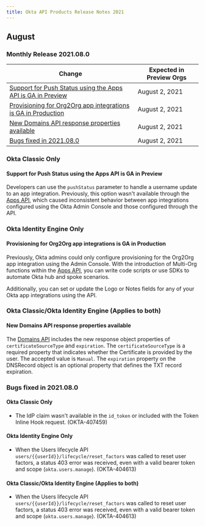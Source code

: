 ```yaml
---
title: Okta API Products Release Notes 2021
---
```

## August

### Monthly Release 2021.08.0

| Change                                                                   | Expected in Preview Orgs |
|--------------------------------------------------------------------------|--------------------------|
| [Support for Push Status using the Apps API is GA in Preview](#support-for-push-status-using-the-apps-api-is-ga-in-preview) | August 2, 2021 |
| [Provisioning for Org2Org app integrations is GA in Production](#provisioning-for-org2org-app-integrations-is-ga-in-production) | August 2, 2021 |
| [New Domains API response properties available](#new-domains-api-response-properties-available) | August 2, 2021 |
| [Bugs fixed in 2021.08.0](#bugs-fixed-in-2021-08-0) | August 2, 2021 |

### Okta Classic Only

#### Support for Push Status using the Apps API is GA in Preview

Developers can use the `pushStatus` parameter to handle a username update to an app integration. Previously, this option wasn't available through the [Apps API](/docs/reference/api/apps), which caused inconsistent behavior between app integrations configured using the Okta Admin Console and those configured through the API.
<!--OKTA-405533-->

### Okta Identity Engine Only

#### Provisioning for Org2Org app integrations is GA in Production

Previously, Okta admins could only configure provisioning for the Org2Org app integration using the Admin Console. With the introduction of Multi-Org functions within the [Apps API](/docs/reference/api/apps), you can write code scripts or use SDKs to automate Okta hub and spoke scenarios.

Additionally, you can set or update the Logo or Notes fields for any of your Okta app integrations using the API. <!--OKTA-405943-->

### Okta Classic/Okta Identity Engine (Applies to both)

#### New Domains API response properties available

The [Domains API](/docs/reference/api/domains) includes the new response object properties of `certificateSourceType` and `expiration`. The `certificateSourceType` is a required property that indicates whether the Certificate is provided by the user. The accepted value is `Manual`. The `expiration` property on the DNSRecord object is an optional property that defines the TXT record expiration. <!--OKTA-403600-->

### Bugs fixed in 2021.08.0

#### Okta Classic Only

- The IdP claim wasn't available in the `id_token` or included with the Token Inline Hook request. (OKTA-407459)

#### Okta Identity Engine Only

- When the Users lifecycle API `users/{{userId}}/lifecycle/reset_factors` was called to reset user factors, a status 403 error was received, even with a valid bearer token and scope (`okta.users.manage`). (OKTA-404613)

#### Okta Classic/Okta Identity Engine (Applies to both)

- When the Users lifecycle API `users/{{userId}}/lifecycle/reset_factors` was called to reset user factors, a status 403 error was received, even with a valid bearer token and scope (`okta.users.manage`). (OKTA-404613)
